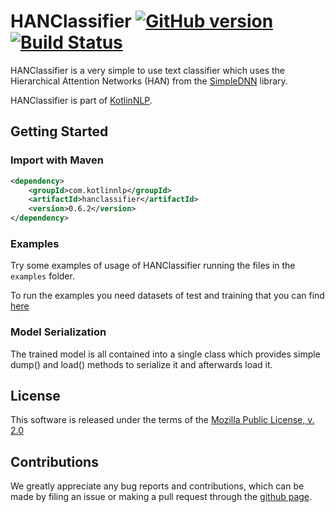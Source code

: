 # HANClassifier [![GitHub version](https://badge.fury.io/gh/KotlinNLP%2FHANClassifier.svg)](https://badge.fury.io/gh/KotlinNLP%2FHANClassifier) [![Build Status](https://travis-ci.org/KotlinNLP/HANClassifier.svg?branch=master)](https://travis-ci.org/KotlinNLP/HANClassifier)

HANClassifier is a very simple to use text classifier which uses the Hierarchical Attention Networks (HAN) from the [SimpleDNN](https://github.com/KotlinNLP/SimpleDNN "SimpleDNN") library.

HANClassifier is part of [KotlinNLP](http://kotlinnlp.com/ "KotlinNLP").


## Getting Started

### Import with Maven

```xml
<dependency>
    <groupId>com.kotlinnlp</groupId>
    <artifactId>hanclassifier</artifactId>
    <version>0.6.2</version>
</dependency>
```

### Examples

Try some examples of usage of HANClassifier running the files in the `examples` folder.

To run the examples you need datasets of test and training that you can find
[here](https://www.dropbox.com/ "HANClassifier examples datasets")

### Model Serialization

The trained model is all contained into a single class which provides simple dump() and load() methods to serialize it and afterwards load it.


## License

This software is released under the terms of the 
[Mozilla Public License, v. 2.0](https://mozilla.org/MPL/2.0/ "Mozilla Public License, v. 2.0")


## Contributions

We greatly appreciate any bug reports and contributions, which can be made by filing an issue or making a pull 
request through the [github page](https://github.com/KotlinNLP/HANClassifier "HANClassifier on GitHub").
